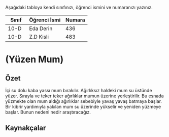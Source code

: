 

Aşağıdaki tabloya kendi sınıfınızı, öğrenci ismini ve numaranızı yazınız. 

Sınıf | Öğrenci İsmi  | Numara
-------|----------------|--------
10-D   | Eda Derin | 436
10-D  |Z.D Kisli| 483

#  (Yüzen Mum)
## Özet
İçi su dolu kaba yassı mum bırakılır. Ağırlıksız haldeki mum su üstünde yüzer. Sırayla ve teker teker ağırlıklar mumun üzerine yerleştirilir. Bu esnada yüzmekte olan mum aldığı ağırlıklar sebebiyle yavaş yavaş batmaya başlar. Bir kibrir yardımıyla yakılan mum su üzerinde yükselir ve yeniden yüzmeye başlar. Bunun nedeni nedir araştıracağız. 

## Kaynakçalar  


